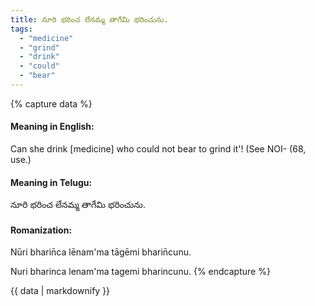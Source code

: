 ```yaml
---
title: నూరి భరించ లేనమ్మ తాగేమి భరించును.
tags:
  - "medicine"
  - "grind"
  - "drink"
  - "could"
  - "bear"
---
```


{% capture data %}
#### Meaning in English:
Can she drink [medicine] who could not bear to grind it'!
(See NOI- (68, use.)

#### Meaning in Telugu:
నూరి భరించ లేనమ్మ తాగేమి భరించును.

#### Romanization:
Nūri bharin̄ca lēnam'ma tāgēmi bharin̄cunu.

Nuri bharinca lenam'ma tagemi bharincunu.
{% endcapture %}

{{ data | markdownify }}

